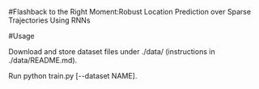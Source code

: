 #Flashback to the Right Moment:Robust Location Prediction over Sparse Trajectories Using RNNs



#Usage

Download and store dataset files under ./data/ (instructions in ./data/README.md).

Run python train.py [--dataset NAME].
